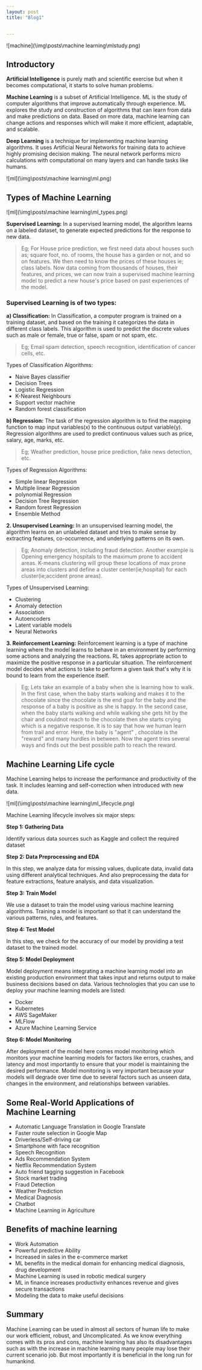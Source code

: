 ```yaml
---
layout: post
title: "Blog1"


---
```




![machine](\img\posts\machine learning\mlstudy.png)

## Introductory

**Artificial Intelligence** is purely math and scientific exercise but when it becomes computational, it starts to solve human problems.

**Machine Learning** is a subset of Artificial Intelligence. ML is the study of computer algorithms that improve automatically through experience. ML explores the study and construction of algorithms that can learn from data and make predictions on data. Based on more data, machine learning can change actions and responses which will make it more efficient, adaptable, and scalable.

**Deep Learning** is a technique for implementing machine learning algorithms. It uses Artificial Neural Networks for training data to achieve highly promising decision making. The neural network performs micro calculations with computational on many layers and can handle tasks like humans.

![ml](\img\posts\machine learning\ml.png)

## Types of Machine Learning
![ml](\img\posts\machine learning\ml_types.png)

**Supervised Learning:** In a supervised learning model, the algorithm learns on a labeled dataset, to generate expected predictions for the response to new data.

> Eg; For House price prediction, we first need data about houses such as; square foot, no. of rooms, the house has a garden or not, and so on features. We then need to know the prices of these houses ie; class labels. Now data coming from thousands of houses, their features, and prices, we can now train a supervised machine learning model to predict a new house's price based on past experiences of the model.

### Supervised Learning is of two types:

**a) Classification:** In Classification, a computer program is trained on a training dataset, and based on the training it categorizes the data in different class labels. This algorithm is used to predict the discrete values such as male or female, true or false, spam or not spam, etc.

> Eg; Email spam detection, speech recognition, identification of cancer cells, etc.

Types of Classification Algorithms:

- Naive Bayes classifier
- Decision Trees
- Logistic Regression
- K-Nearest Neighbours
- Support vector machine
- Random forest classification

**b) Regression:** The task of the regression algorithm is to find the mapping function to map input variables(x) to the continuous output variable(y). Regression algorithms are used to predict continuous values such as price, salary, age, marks, etc.

> Eg; Weather prediction, house price prediction, fake news detection, etc.

Types of Regression Algorithms:

- Simple linear Regression
- Multiple linear Regression
- polynomial Regression
- Decision Tree Regression
- Random forest Regression
- Ensemble Method

**2. Unsupervised Learning:** In an unsupervised learning model, the algorithm learns on an unlabeled dataset and tries to make sense by extracting features, co-occurrence, and underlying patterns on its own.

> Eg; Anomaly detection, including fraud detection. Another example is Opening emergency hospitals to the maximum prone to accident areas. K-means clustering will group these locations of max prone areas into clusters and define a cluster center(ie;hospital) for each cluster(ie;accident prone areas).

Types of Unsupervised Learning:

- Clustering
- Anomaly detection
- Association
- Autoencoders
- Latent variable models
- Neural Networks

**3. Reinforcement Learning:** Reinforcement learning is a type of machine learning where the model learns to behave in an environment by performing some actions and analyzing the reactions. RL takes appropriate action to maximize the positive response in a particular situation. The reinforcement model decides what actions to take to perform a given task that's why it is bound to learn from the experience itself.

> Eg; Lets take an example of a baby when she is learning how to walk. In the first case, when the baby starts walking and makes it to the chocolate since the chocolate is the end goal for the baby and the response of a baby is positive as she is happy. In the second case, when the baby starts walking and while walking she gets hit by the chair and couldnot reach to the chocolate then she starts crying which is a negative response. It is to say that how we human learn from trail and error. Here, the baby is "agent" , chocolate is the "reward" and many hurdles in between. Now the agent tries several ways and finds out the best possible path to reach the reward.

## Machine Learning Life cycle
Machine Learning helps to increase the performance and productivity of the task. It includes learning and self-correction when introduced with new data.

![ml](\img\posts\machine learning\ml_lifecycle.png)

Machine Learning lifecycle involves six major steps:

**Step 1: Gathering Data**

Identify various data sources such as Kaggle and collect the required dataset

**Step 2: Data Preprocessing and EDA**

In this step, we analyze data for missing values, duplicate data, invalid data using different analytical techniques. And also preprocessing the data for feature extractions, feature analysis, and data visualization.

**Step 3: Train Model**

We use a dataset to train the model using various machine learning algorithms. Training a model is important so that it can understand the various patterns, rules, and features.

**Step 4: Test Model**

In this step, we check for the accuracy of our model by providing a test dataset to the trained model.

**Step 5: Model Deployment**

Model deployment means integrating a machine learning model into an existing production environment that takes input and returns output to make business decisions based on data. Various technologies that you can use to deploy your machine learning models are listed:
- Docker
- Kubernetes
- AWS SageMaker
- MLFlow
- Azure Machine Learning Service

**Step 6: Model Monitoring**

After deployment of the model here comes model monitoring which monitors your machine learning models for factors like errors, crashes, and latency and most importantly to ensure that your model is maintaining the desired performance. Model monitoring is very important because your models will degrade over time due to several factors such as unseen data, changes in the environment, and relationships between variables.

## Some Real-World Applications of Machine Learning

- Automatic Language Translation in Google Translate
- Faster route selection in Google Map
- Driverless/Self-driving car
- Smartphone with face recognition
- Speech Recognition
- Ads Recommendation System
- Netflix Recommendation System
- Auto friend tagging suggestion in Facebook
- Stock market trading
- Fraud Detection
- Weather Prediction
- Medical Diagnosis
- Chatbot
- Machine Learning in Agriculture

## Benefits of machine learning

- Work Automation
- Powerful predictive Ability
- Increased in sales in the e-commerce market
- ML benefits in the medical domain for enhancing medical diagnosis, drug development
- Machine Learning is used in robotic medical surgery
- ML in finance increases productivity enhances revenue and gives secure transactions
- Modeling the data to make useful decisions

## Summary
Machine Learning can be used in almost all sectors of human life to make our work efficient, robust, and Uncomplicated. As we know everything comes with its pros and cons, machine learning has also its disadvantages such as with the increase in machine learning many people may lose their current scenario job. But most importantly it is beneficial in the long run for humankind.